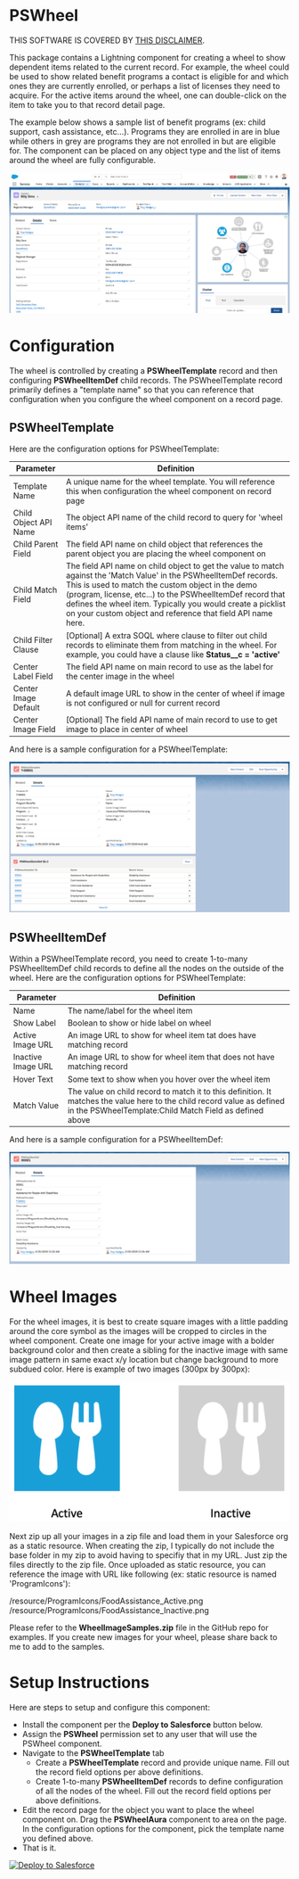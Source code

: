 # PSWheel
THIS SOFTWARE IS COVERED BY [THIS DISCLAIMER](https://raw.githubusercontent.com/thedges/Disclaimer/master/disclaimer.txt).

This package contains a Lightning component for creating a wheel to show dependent items related to the current record. For example, the wheel could be used to show related benefit programs a contact is eligible for and which ones they are currently enrolled, or perhaps a list of licenses they need to acquire. For the active items around the wheel, one can double-click on the item to take you to that record detail page.

The example below shows a sample list of benefit programs (ex: child support, cash assistance, etc...). Programs they are enrolled in are in blue while others in grey are programs they are not enrolled in but are eligible for. The component can be placed on any object type and the list of items around the wheel are fully configurable.

![alt text](https://github.com/thedges/PSWheel/blob/master/PSWheel.png "PSWheel")

# Configuration

The wheel is controlled by creating a __PSWheelTemplate__ record and then configuring __PSWheelItemDef__ child records. The PSWheelTemplate record primarily defines a "template name" so that you can reference that configuration when you configure the wheel component on a record page. 

## PSWheelTemplate
Here are the configuration options for PSWheelTemplate:

| Parameter  | Definition |
| ------------- | ------------- |
| Template Name  | A unique name for the wheel template. You will reference this when configuration the wheel component on record page  |
| Child Object API Name  | The object API name of the child record to query for 'wheel items'  |
| Child Parent Field  | The field API name on child object that references the parent object you are placing the wheel component on  |
| Child Match Field  | The field API name on child object to get the value to match against the 'Match Value' in the PSWheelItemDef records. This is used to match the custom object in the demo (program, license, etc...) to the PSWheelItemDef record that defines the wheel item. Typically you would create a picklist on your custom object and reference that field API name here. |
| Child Filter Clause  | [Optional] A extra SOQL where clause to filter out child records to eliminate them from matching in the wheel. For example, you could have a clause like __Status__c = 'active'__  |
| Center Label Field  | The field API name on main record to use as the label for the center image in the wheel |
| Center Image Default  | A default image URL to show in the center of wheel if image is not configured or null for current record  |
| Center Image Field  | [Optional] The field API name of main record to use to get image to place in center of wheel |

And here is a sample configuration for a PSWheelTemplate:

![alt text](https://github.com/thedges/PSWheel/blob/master/PSWheelTemplate.png "PSWheelTemplate")

## PSWheelItemDef

Within a PSWheelTemplate record, you need to create 1-to-many PSWheelItemDef child records to define all the nodes on the outside of the wheel. Here are the configuration options for PSWheelTemplate:

| Parameter  | Definition |
| ------------- | ------------- |
| Name  | The name/label for the wheel item |
| Show Label  | Boolean to show or hide label on wheel |
| Active Image URL  | An image URL to show for wheel item tat does have matching record  |
| Inactive Image URL  | An image URL to show for wheel item that does not have matching record |
| Hover Text  | Some text to show when you hover over the wheel item |
| Match Value  | The value on child record to match it to this definition. It matches the value here to the child record value as defined in the PSWheelTemplate:Child Match Field as defined above |

And here is a sample configuration for a PSWheelItemDef:

![alt text](https://github.com/thedges/PSWheel/blob/master/PSWheelItemDef.png "PSWheelItemDef")


# Wheel Images

For the wheel images, it is best to create square images with a little padding around the core symbol as the images will be cropped to circles in the wheel component. Create one image for your active image with a bolder background color and then create a sibling for the inactive image with same image pattern in same exact x/y location but change background to more subdued color. Here is example of two images (300px by 300px):

![alt text](https://github.com/thedges/PSWheel/blob/master/PSWheelImageExample.png "PSWheelImageExample")

Next zip up all your images in a zip file and load them in your Salesforce org as a static resource. When creating the zip, I typically do not include the base folder in my zip to avoid having to specifiy that in my URL. Just zip the files directly to the zip file. Once uploaded as static resource, you can reference the image with URL like following (ex: static resource is named 'ProgramIcons'):

/resource/ProgramIcons/FoodAssistance_Active.png
/resource/ProgramIcons/FoodAssistance_Inactive.png

Please refer to the __WheelImageSamples.zip__ file in the GitHub repo for examples. If you create new images for your wheel, please share back to me to add to the samples.

# Setup Instructions
Here are steps to setup and configure this component:
  * Install the component per the __Deploy to Salesforce__ button below. 
  * Assign the __PSWheel__ permission set to any user that will use the PSWheel component.
  * Navigate to the __PSWheelTemplate__ tab
    - Create a __PSWheelTemplate__ record and provide unique name. Fill out the record field options per above definitions.
    - Create 1-to-many __PSWheelItemDef__ records to define configuration of all the nodes of the wheel. Fill out the record field options per above definitions.
  * Edit the record page for the object you want to place the wheel component on. Drag the __PSWheelAura__ component to area on the page. In the configuration options for the component, pick the template name you defined above.
  * That is it.

<a href="https://githubsfdeploy.herokuapp.com">
  <img alt="Deploy to Salesforce"
       src="https://raw.githubusercontent.com/afawcett/githubsfdeploy/master/deploy.png">
</a>
